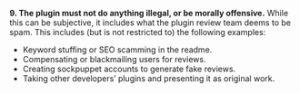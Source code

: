 **9. The plugin must not do anything illegal, or be morally offensive.** While this can be subjective, it includes what the plugin review team deems to be spam. This includes (but is not restricted to) the following examples:

* Keyword stuffing or SEO scamming in the readme.
* Compensating or blackmailing users for reviews.
* Creating sockpuppet accounts to generate fake reviews.
* Taking other developers’ plugins and presenting it as original work.